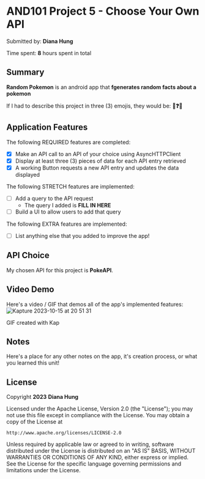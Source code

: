 
# AND101 Project 5 - Choose Your Own API

Submitted by: **Diana Hung**

Time spent: **8** hours spent in total

## Summary

**Random Pokemon** is an android app that **fgenerates random facts about a pokemon**

If I had to describe this project in three (3) emojis, they would be: **🤨❓🫠**

## Application Features

The following REQUIRED features are completed:

- [X] Make an API call to an API of your choice using AsyncHTTPClient
- [X] Display at least three (3) pieces of data for each API entry retrieved
- [X] A working Button requests a new API entry and updates the data displayed

The following STRETCH features are implemented:

- [ ] Add a query to the API request
  - The query I added is **FILL IN HERE**
- [ ] Build a UI to allow users to add that query

The following EXTRA features are implemented:

- [ ] List anything else that you added to improve the app!

## API Choice

My chosen API for this project is **PokeAPI**.

## Video Demo

Here's a video / GIF that demos all of the app's implemented features:
![Kapture 2023-10-15 at 20 51 31](https://github.com/dhungwt/randomPKMN/assets/112122672/5d7ff0c1-9f05-4e36-955a-a5823099b4fa)



GIF created with Kap


## Notes

Here's a place for any other notes on the app, it's creation process, or what you learned this unit!

## License

Copyright **2023** **Diana Hung**

Licensed under the Apache License, Version 2.0 (the "License");
you may not use this file except in compliance with the License.
You may obtain a copy of the License at

    http://www.apache.org/licenses/LICENSE-2.0

Unless required by applicable law or agreed to in writing, software
distributed under the License is distributed on an "AS IS" BASIS,
WITHOUT WARRANTIES OR CONDITIONS OF ANY KIND, either express or implied.
See the License for the specific language governing permissions and
limitations under the License.
